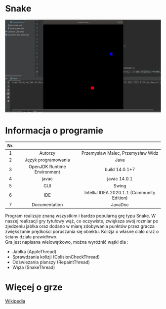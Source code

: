 # Snake

<p align="center">
  <img width="533" height="300" src="https://github.com/przemo166/SnakeGame/blob/Threads/github_images/new_gif.gif">
</p>

# Informacja o programie

|  Nr.   |   | |
| :------------: | :------------: | :------------: |
| 1 | Autorzy  | Przemysław Malec, Przemysław Widz|
| 2 | Język programowania | Java |
| 3 |  OpenJDK Runtime Environment | build 14.0.1+7  |
| 4 | javac | javac 14.0.1 |
| 5 | GUI | Swing |
| 6 | IDE | IntelliJ IDEA 2020.1.1 (Community Edition) |
| 7 | Documentation | JavaDoc |    

Program realizuje znaną wszystkim i bardzo popularną grę typu Snake. W naszej realizacji gry tytułowy wąż, co oczywiste, zwiększa swój rozmiar po zjedzeniu jabłka oraz dodano w miarę zdobywania punktów przez gracza zwiększanie prędkości poruszania się obiektu. Kolizja o własne ciało oraz o ściany działa prawidłowo.    
Gra jest napisana wielowątkowo, można wyróżnić wątki dla :
- Jabłka (AppleThread)
- Sprawdzania kolizji (ColisionCheckThread)
- Odświeżania planszy (RepaintThread)
- Węża (SnakeThread)
# Więcej o grze

[Wikipedia](https://pl.wikipedia.org/wiki/W%C4%85%C5%BC_(gra_komputerowa)) 


